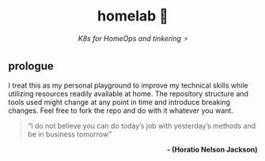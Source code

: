 <div align="center">

# homelab :microscope:

_K8s for HomeOps and tinkering :zap:_

</div>

## prologue
I treat this as my personal playground to improve my technical skills while utilizing resources readily available at home. The repository structure and tools used might change at any point in time and introduce breaking changes. Feel free to fork the repo and do with it whatever you want.


> “I do not believe you can do today’s job with yesterday’s methods and be in business tomorrow”

<div align="right">

**- (Horatio Nelson Jackson)**

</div>
